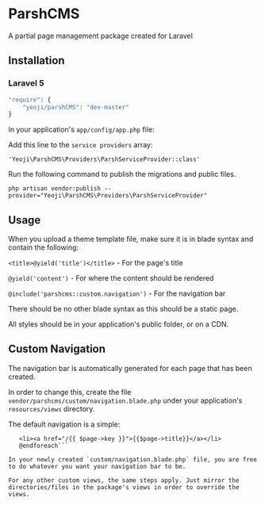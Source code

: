 # ParshCMS
A partial page management package created for Laravel

## Installation

### Laravel 5

```php
"require": {
	"yeoji/parshCMS": "dev-master"
}
```

In your application's `app/config/app.php` file:

Add this line to the `service providers` array:

	'Yeoji\ParshCMS\Providers\ParshServiceProvider::class'

Run the following command to publish the migrations and public files.

```php artisan vendor:publish --provider="Yeoji\ParshCMS\Providers\ParshServiceProvider"```

## Usage

When you upload a theme template file, make sure it is in blade syntax and contain the following:

`<title>@yield('title')</title>` - For the page's title

`@yield('content')` - For where the content should be rendered

`@include('parshcms::custom.navigation')` - For the navigation bar

There should be no other blade syntax as this should be a static page.

All styles should be in your application's public folder, or on a CDN.

## Custom Navigation

The navigation bar is automatically generated for each page that has been created.

In order to change this, create the file `vendor/parshcms/custom/navigation.blade.php` under your application's `resources/views` directory.

The default navigation is a simple:

```@foreach($pages->all() as $page)
   <li><a href="/{{ $page->key }}">{{$page->title}}</a></li>
   @endforeach```

In your newly created `custom/navigation.blade.php` file, you are free to do whatever you want your navigation bar to be.

For any other custom views, the same steps apply. Just mirror the directories/files in the package's views in order to override the views.

